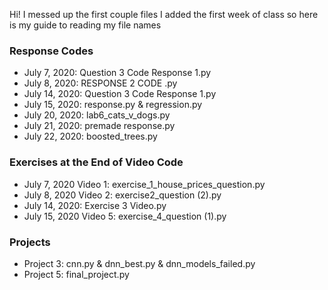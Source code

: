 Hi! I messed up the first couple files I added the first week of class so here is my guide to reading my file names

### Response Codes
  - July 7, 2020: Question 3 Code Response 1.py
  - July 8, 2020: RESPONSE 2 CODE .py
  - July 14, 2020: Question 3 Code Response 1.py
  - July 15, 2020: response.py & regression.py
  - July 20, 2020: lab6_cats_v_dogs.py
  - July 21, 2020: premade response.py
  - July 22, 2020: boosted_trees.py
### Exercises at the End of Video Code
  - July 7, 2020 Video 1: exercise_1_house_prices_question.py
  - July 8, 2020 Video 2: exercise2_question (2).py
  - July 14, 2020: Exercise 3 Video.py
  - July 15, 2020 Video 5: exercise_4_question (1).py 
### Projects
  - Project 3: cnn.py & dnn_best.py & dnn_models_failed.py
  - Project 5: final_project.py

